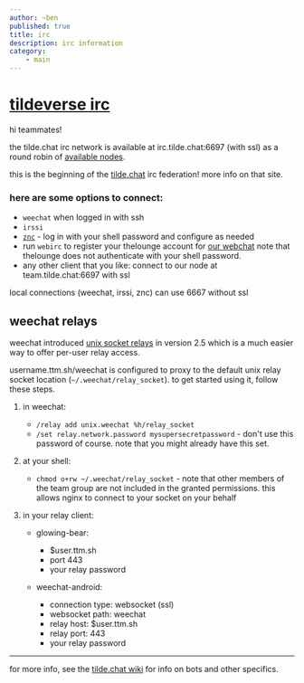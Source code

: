 ```yaml
---
author: ~ben
published: true
title: irc
description: irc information
category: 
    - main
---
```


# [tildeverse irc](https://tilde.chat)

hi teammates!

the tilde.chat irc network is available at irc.tilde.chat:6697 (with ssl) as a round robin of 
[available nodes](https://tilde.chat/wiki/?page=servers).

this is the beginning of the [tilde.chat](https://tilde.chat) irc federation! more info on that site.

### here are some options to connect:

* `weechat` when logged in with ssh
* `irssi`
* [`znc`](https://znc.tilde.team/) - log in with your shell password and configure as needed
* run `webirc` to register your thelounge account for [our webchat](https://irc.tilde.team)
  note that thelounge does not authenticate with your shell password.
* any other client that you like: connect to our node at team.tilde.chat:6697 with ssl

local connections (weechat, irssi, znc) can use 6667 without ssl

## weechat relays

weechat introduced [unix socket relays](
https://weechat.org/files/doc/stable/weechat_user.en.html#relay_unix_socket)
in version 2.5 which is a much easier way to offer per-user relay access.

username.ttm.sh/weechat is configured to proxy to the default unix relay socket
location (`~/.weechat/relay_socket`). to get started using it, follow these steps.

1. in weechat:
    * `/relay add unix.weechat %h/relay_socket`
    * `/set relay.network.password mysupersecretpassword` - don't use this password
        of course. note that you might already have this set.

1. at your shell:
    * `chmod o+rw ~/.weechat/relay_socket` - note that other members of the team group
        are not included in the granted permissions. this allows nginx to connect
        to your socket on your behalf

1. in your relay client:
    * glowing-bear:
        - $user.ttm.sh
        - port 443
        - your relay password

    * weechat-android:
        - connection type: websocket (ssl)
        - websocket path: weechat
        - relay host: $user.ttm.sh
        - relay port: 443
        - your relay password

---

for more info, see the [tilde.chat wiki](https://tilde.chat/wiki/) for info on bots and other specifics.

